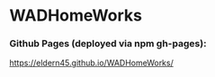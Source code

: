 # WADHomeWorks

### Github Pages (deployed via npm gh-pages):
https://eldern45.github.io/WADHomeWorks/
